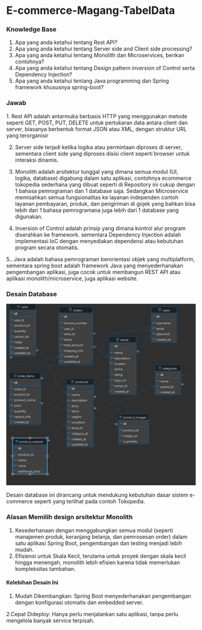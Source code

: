 <h1>E-commerce-Magang-TabelData</h1>

<h3>Knowledge Base</h3>

1. Apa yang anda ketahui tentang Rest API?
2. Apa yang anda ketahui tentang Server side and Client side processing?
3. Apa yang anda ketahui tentang Monolith dan Microservices, berikan contohnya?
4. Apa yang anda ketahui tentang Design pattern inversion of Control serta Dependency Injection?
5. Apa yang anda ketahui tentang Java programming dan Spring framework khususnya spring-boot?

<h3>Jawab</h3>
1. Rest API adalah antarmuka berbasis HTTP yang menggunakan metode seperti GET, POST, PUT, DELETE untuk pertukaran data antara client dan server, biasanya berbentuk format JSON atau XML, dengan struktur URL yang terorganisir

2. Server side terjadi ketika logika atau permintaan diproses di server, sementara client side yang diproses disisi client seperti browser untuk interaksi dinamis.

3. Monolith adalah arsitektur tunggal yang dimana semua modul (UI, logika, database) digabung dalam satu aplikasi, contohnya ecommerce tokopedia sederhana yang dibuat seperti di Repository ini cukup dengan 1 bahasa pemrograman dan 1 database saja. Sedangkan Microservice memisahkan semua fungsionalitas ke layanan independen contoh layanan pembayaran, produk, dan pengiriman di gojek yang bahkan bisa lebih dari 1 bahasa pemrogramana juga lebih dari 1 database yang digunakan. 

4. Inversion of Control adalah prinsip yang dimana kontrol alur program diserahkan ke framework. sementara Dependency Injection adalah implementasi IoC dengan menyediakan dependensi atau kebutuhan program secara otomatis.

5.. Java adalah bahasa pemrograman berorientasi objek yang multiplatform, sementara spring boot adalah framework Java yang menyederhanakan pengembangan aplikasi, juga cocok untuk membangun REST API atau aplikasi monolith/microservice, juga aplikasi website.

<h3>Desain Database</h3>

 ![desaindatabase](DesainDatabase.png)


Desain database ini dirancang untuk mendukung kebutuhan dasar sistem e-commerce seperti yang terlihat pada contoh Tokopedia.

<h3>Alasan Memilih design arsitektur Monolith</h3>

1. Kesederhanaan dengan menggabungkan semua modul (seperti manajemen produk, keranjang belanja, dan pemrosesan order) dalam satu aplikasi Spring Boot, pengembangan dan testing menjadi lebih mudah.
2. Efisiensi untuk Skala Kecil, terutama untuk proyek dengan skala kecil hingga menengah, monolith lebih efisien karena tidak memerlukan kompleksitas tambahan.

<h4>Kelebihan Desain Ini</h4>

1. Mudah Dikembangkan: Spring Boot menyederhanakan pengembangan dengan konfigurasi otomatis dan embedded server.

2.Cepat Dideploy: Hanya perlu menjalankan satu aplikasi, tanpa perlu mengelola banyak service terpisah.


